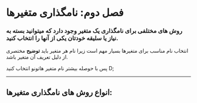 # فصل دوم: نامگذاری متغیرها

### روش های مختلفی برای نامگذاری یک متغیر وجود دارد که میتوانید بسته به نیاز یا سلیقه خودتان یکی از آنها را انتخاب کنید.

انتخاب نام مناسب برای متغیرها بسیار مهم است زیرا نام هر متغیر باید **توضیح** مختصری از دلیل تعریف آن متغیر باشد.

پس با حوصله بیشتر نام متغیر هاتونو انتخاب کنید D;

------------------------------

## انواع روش های نامگذاری متغیرها:

